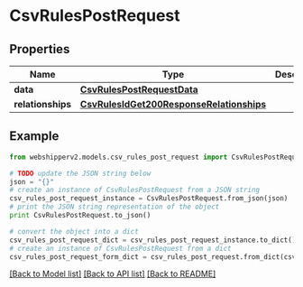 # CsvRulesPostRequest


## Properties
Name | Type | Description | Notes
------------ | ------------- | ------------- | -------------
**data** | [**CsvRulesPostRequestData**](CsvRulesPostRequestData.md) |  | [optional] 
**relationships** | [**CsvRulesIdGet200ResponseRelationships**](CsvRulesIdGet200ResponseRelationships.md) |  | [optional] 

## Example

```python
from webshipperv2.models.csv_rules_post_request import CsvRulesPostRequest

# TODO update the JSON string below
json = "{}"
# create an instance of CsvRulesPostRequest from a JSON string
csv_rules_post_request_instance = CsvRulesPostRequest.from_json(json)
# print the JSON string representation of the object
print CsvRulesPostRequest.to_json()

# convert the object into a dict
csv_rules_post_request_dict = csv_rules_post_request_instance.to_dict()
# create an instance of CsvRulesPostRequest from a dict
csv_rules_post_request_form_dict = csv_rules_post_request.from_dict(csv_rules_post_request_dict)
```
[[Back to Model list]](../README.md#documentation-for-models) [[Back to API list]](../README.md#documentation-for-api-endpoints) [[Back to README]](../README.md)


